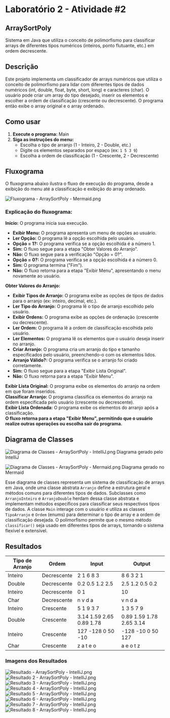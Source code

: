 # Laboratório 2 - Atividade #2
## ArraySortPoly

Sistema em Java que utiliza o conceito de polimorfismo para classificar arrays de diferentes tipos numéricos (inteiros, ponto flutuante, etc.) em ordem decrescente.

## Descrição

Este projeto implementa um classificador de arrays numéricos que utiliza o conceito de polimorfismo para lidar com diferentes tipos de dados numéricos (int, double, float, byte, short, long) e caracteres (char). O usuário pode criar um array do tipo desejado, inserir os elementos e escolher a ordem de classificação (crescente ou decrescente). O programa então exibe o array original e o array ordenado.

## Como usar

1. **Execute o programa:** Main
2. **Siga as instruções do menu:**
   * Escolha o tipo de arranjo (1 - Inteiro, 2 - Double, etc.)
   * Digite os elementos separados por espaço (ex: `1 5 3 9`)
   * Escolha a ordem de classificação (1 - Crescente, 2 - Decrescente)

## Fluxograma  
O fluxograma abaixo ilustra o fluxo de execução do programa, desde a exibição do menu até a classificação e exibição do array ordenado.

![Fluxograma - ArraySortPoly - Mermaid.png](Fluxograma%20-%20ArraySortPoly%20-%20Mermaid.png)

### Explicação do fluxograma:

**Início:** O programa inicia sua execução.  
* **Exibir Menu:** O programa apresenta um menu de opções ao usuário.  
* **Ler Opção:** O programa lê a opção escolhida pelo usuário.  
* **Opção = 1?:** O programa verifica se a opção escolhida é a número 1.  
* **Sim:** O fluxo segue para a etapa "Obter Valores do Arranjo".  
* **Não:** O fluxo segue para a verificação "Opção = 0?".  
* **Opção = 0?:** O programa verifica se a opção escolhida é a número 0.  
* **Sim:** O programa termina ("Fim").  
* **Não:** O fluxo retorna para a etapa "Exibir Menu", apresentando o menu novamente ao usuário.  

**Obter Valores do Arranjo:**    
* **Exibir Tipos de Arranjo:** O programa exibe as opções de tipos de dados para o arranjo (ex: inteiro, decimal, etc.).  
* **Ler Tipo do Arranjo:** O programa lê o tipo de arranjo escolhido pelo usuário.  
* **Exibir Ordens:** O programa exibe as opções de ordenação (crescente ou decrescente).  
* **Ler Ordem:** O programa lê a ordem de classificação escolhida pelo usuário.  
* **Ler Elementos:** O programa lê os elementos que o usuário deseja inserir no arranjo.  
* **Criar Arranjo:** O programa cria um arranjo do tipo e tamanho especificados pelo usuário, preenchendo-o com os elementos lidos.    
* **Arranjo Válido?:** O programa verifica se o arranjo foi criado corretamente.  
* **Sim:** O fluxo segue para a etapa "Exibir Lista Original".  
* **Não:** O fluxo retorna para a etapa "Exibir Menu".  

**Exibir Lista Original:** O programa exibe os elementos do arranjo na ordem em que foram inseridos.    
**Classificar Arranjo:** O programa classifica os elementos do arranjo na ordem especificada pelo usuário (crescente ou decrescente).  
**Exibir Lista Ordenada:** O programa exibe os elementos do arranjo após a classificação.  
**O fluxo retorna para a etapa "Exibir Menu", permitindo que o usuário realize outras operações ou escolha sair do programa.**  

## Diagrama de Classes

![Diagrama de Classes - ArraySortPoly - IntelliJ.png](Diagrama%20de%20Classes%20-%20ArraySortPoly%20-%20IntelliJ.png)
Diagrama gerado pelo IntelliJ

![Diagrama de Classes - ArraySortPoly - Mermaid.png](Diagrama%20de%20Classes%20-%20ArraySortPoly%20-%20Mermaid.png)
Diagrama gerado no Mermaid

Esse diagrama de classes representa um sistema de classificação de arrays em Java, onde uma classe abstrata `Arranjo` define a estrutura geral e métodos comuns para diferentes tipos de dados. 
Subclasses como `ArranjoInteiro` e `ArranjoDouble` herdam dessa classe abstrata e implementam métodos específicos para classificar seus respectivos tipos de dados. 
A classe `Main` interage com o usuário e utiliza as classes `TipoArranjo` e `Ordem` (enums) para determinar o tipo de array e a ordem de classificação desejada. 
O polimorfismo permite que o mesmo método `classificar()` seja usado em diferentes tipos de arrays, tornando o sistema flexível e extensível.


## Resultados

| Tipo de Arranjo | Ordem       | Input                    | Output                   |
|-----------------|-------------|--------------------------|--------------------------|
| Inteiro         | Decrescente | 2 1 6 8 3                | 8 6 3 2 1                |
| Double          | Decrescente | 0.2 0.5 1.2 2.5          | 2.5 1.2 0.5 0.2          |
| Inteiro         | Decrescente | 0 1                      | 10                       |
| Char            | Decrescente | n v d a                  | v n d a                  |
| Inteiro         | Crescente   | 5 1 9 3 7                | 1 3 5 7 9                |
| Double          | Crescente   | 3.14 1.59 2.65 0.89 1.78 | 0.89 1.59 1.78 2.65 3.14 |
| Inteiro         | Crescente   | 127 -128 0 50 -10        | -128 -10 0 50 127        |
| Char            | Crescente   | z a t e o                | a e o t z                |

### Imagens dos Resultados
![Resultado - ArraySortPoly - IntelliJ.png](Resultado%20-%20ArraySortPoly%20-%20IntelliJ.png)
![Resultado 2 - ArraySortPoly - IntelliJ.png](Resultado%202%20-%20ArraySortPoly%20-%20IntelliJ.png)
![Resultado 3 - ArraySortPoly - IntelliJ.png](Resultado%203%20-%20ArraySortPoly%20-%20IntelliJ.png)
![Resultado 4 - ArraySortPoly - IntelliJ.png](Resultado%204%20-%20ArraySortPoly%20-%20IntelliJ.png)
![Resultado 5 - ArraySortPoly - IntelliJ.png](Resultado%205%20-%20ArraySortPoly%20-%20IntelliJ.png)
![Resultado 6 - ArraySortPoly - IntelliJ.png](Resultado%206%20-%20ArraySortPoly%20-%20IntelliJ.png)
![Resultado 7 - ArraySortPoly - IntelliJ.png](Resultado%207%20-%20ArraySortPoly%20-%20IntelliJ.png)
![Resultado 8 - ArraySortPoly - IntelliJ.png](Resultado%208%20-%20ArraySortPoly%20-%20IntelliJ.png)


